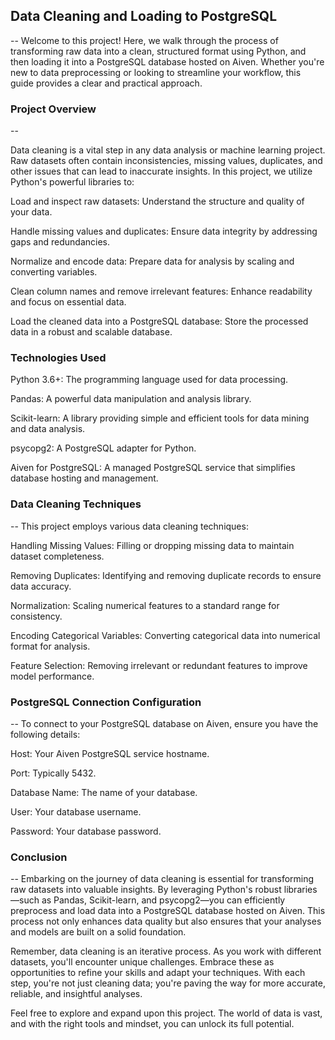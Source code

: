 ## Data Cleaning and Loading to PostgreSQL 
--
Welcome to this project! Here, we walk through the process of transforming raw data into a clean, structured format using Python, and then loading it into a PostgreSQL database hosted on Aiven. Whether you're new to data preprocessing or looking to streamline your workflow, this guide provides a clear and practical approach.

### Project Overview
--

Data cleaning is a vital step in any data analysis or machine learning project. Raw datasets often contain inconsistencies, missing values, duplicates, and other issues that can lead to inaccurate insights. In this project, we utilize Python's powerful libraries to:

Load and inspect raw datasets: Understand the structure and quality of your data.

Handle missing values and duplicates: Ensure data integrity by addressing gaps and redundancies.

Normalize and encode data: Prepare data for analysis by scaling and converting variables.

Clean column names and remove irrelevant features: Enhance readability and focus on essential data.

Load the cleaned data into a PostgreSQL database: Store the processed data in a robust and scalable database.

### Technologies Used
Python 3.6+: The programming language used for data processing.

Pandas: A powerful data manipulation and analysis library.

Scikit-learn: A library providing simple and efficient tools for data mining and data analysis.

psycopg2: A PostgreSQL adapter for Python.

Aiven for PostgreSQL: A managed PostgreSQL service that simplifies database hosting and management.

### Data Cleaning Techniques
--
This project employs various data cleaning techniques:

Handling Missing Values: Filling or dropping missing data to maintain dataset completeness.

Removing Duplicates: Identifying and removing duplicate records to ensure data accuracy.

Normalization: Scaling numerical features to a standard range for consistency.

Encoding Categorical Variables: Converting categorical data into numerical format for analysis.

Feature Selection: Removing irrelevant or redundant features to improve model performance.

### PostgreSQL Connection Configuration
--
To connect to your PostgreSQL database on Aiven, ensure you have the following details:

Host: Your Aiven PostgreSQL service hostname.

Port: Typically 5432.

Database Name: The name of your database.

User: Your database username.

Password: Your database password.

### Conclusion
--
Embarking on the journey of data cleaning is essential for transforming raw datasets into valuable insights. By leveraging Python's robust libraries—such as Pandas, Scikit-learn, and psycopg2—you can efficiently preprocess and load data into a PostgreSQL database hosted on Aiven. This process not only enhances data quality but also ensures that your analyses and models are built on a solid foundation.

Remember, data cleaning is an iterative process. As you work with different datasets, you'll encounter unique challenges. Embrace these as opportunities to refine your skills and adapt your techniques. With each step, you're not just cleaning data; you're paving the way for more accurate, reliable, and insightful analyses.

Feel free to explore and expand upon this project. The world of data is vast, and with the right tools and mindset, you can unlock its full potential.

